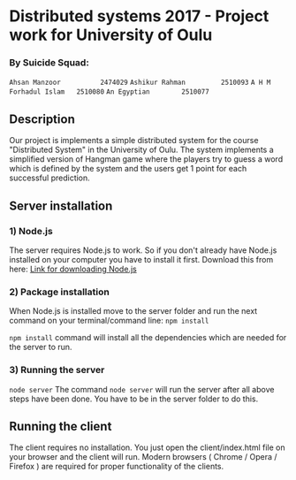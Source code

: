 # Distributed systems 2017 - Project work for University of Oulu
### By Suicide Squad:
`Ahsan Manzoor			2474029`
`Ashikur Rahman			2510093`
`A H M Forhadul Islam	2510080`
`An Egyptian		2510077`

## Description

Our project is implements a simple distributed system for the course "Distributed System" in the University of Oulu. The system implements a simplified version of Hangman game where the players try to guess a word which is defined by the system and the users get 1 point for each successful prediction.

## Server installation
### 1) Node.js
The server requires Node.js to work. So if you don't already have Node.js installed on your computer you have to install it first.
Download this from here: <a href="https://nodejs.org/en/download/">Link for downloading Node.js</a>

### 2) Package installation
When Node.js is installed move to the server folder and run the next command on your terminal/command line:
`npm install`

`npm install` command will install all the dependencies which are needed for the server to run.

### 3) Running the server
`node server`
The command `node server` will run the server after all above steps have been done. You have to be in the server folder to do this.


## Running the client
The client requires no installation. You just open the client/index.html file on your browser and the client will run. Modern browsers ( Chrome / Opera / Firefox ) are required for proper functionality of the clients.
